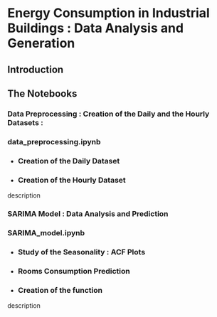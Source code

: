 # Energy Consumption in Industrial Buildings : Data Analysis and Generation

## Introduction

## The Notebooks

### Data Preprocessing : Creation of the Daily and the Hourly Datasets : 

### data_preprocessing.ipynb
* ### Creation of the Daily Dataset
* ### Creation of the Hourly Dataset

description

### SARIMA Model : Data Analysis and Prediction

### SARIMA_model.ipynb
* ### Study of the Seasonality : ACF Plots
* ### Rooms Consumption Prediction
* ### Creation of the function

description
